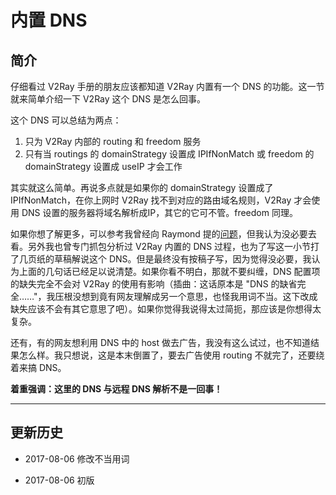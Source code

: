 # 内置 DNS 

## 简介

仔细看过 V2Ray 手册的朋友应该都知道 V2Ray 内置有一个 DNS 的功能。这一节就来简单介绍一下 V2Ray 这个 DNS 是怎么回事。

这个 DNS 可以总结为两点：

1. 只为 V2Ray 内部的 routing 和 freedom 服务
2. 只有当 routings 的 domainStrategy 设置成 IPIfNonMatch 或 freedom 的 domainStrategy 设置成 useIP 才会工作

其实就这么简单。再说多点就是如果你的 domainStrategy 设置成了 IPIfNonMatch，在你上网时 V2Ray 找不到对应的路由域名规则，V2Ray 才会使用 DNS 设置的服务器将域名解析成IP，其它的它可不管。freedom 同理。

如果你想了解更多，可以参考我曾经向 Raymond 提的[问题](https://github.com/v2ray/v2ray-core/issues/316)，但我认为没必要去看。另外我也曾专门抓包分析过 V2Ray 内置的 DNS 过程，也为了写这一小节打了几页纸的草稿解说这个 DNS。但是最终没有按稿子写，因为觉得没必要，我认为上面的几句话已经足以说清楚。如果你看不明白，那就不要纠缠，DNS 配置项的缺失完全不会对 V2Ray 的使用有影响（插曲：这话原本是 "DNS 的缺省完全……"，我压根没想到竟有网友理解成另一个意思，也怪我用词不当。这下改成缺失应该不会有其它意思了吧）。如果你觉得我说得太过简扼，那应该是你想得太复杂。

还有，有的网友想利用 DNS 中的 host 做去广告，我没有这么试过，也不知道结果怎么样。我只想说，这是本末倒置了，要去广告使用 routing 不就完了，还要绕着来搞 DNS。

**着重强调：这里的 DNS 与远程 DNS 解析不是一回事！**



-----
## 更新历史

- 2017-08-06 修改不当用词

- 2017-08-06 初版
